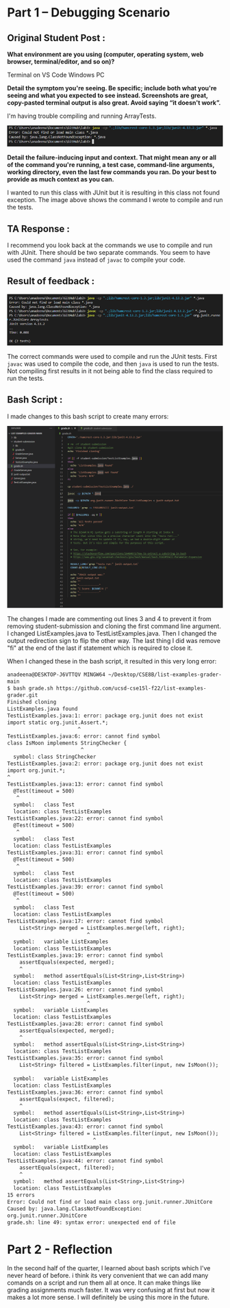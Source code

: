 # Part 1 – Debugging Scenario

## Original Student Post :

**What environment are you using (computer, operating system, web browser, terminal/editor, and so on)?**

Terminal on VS Code Windows PC

**Detail the symptom you're seeing. Be specific; include both what you're seeing and what you expected to see instead. Screenshots are great, copy-pasted terminal output is also great. Avoid saying “it doesn't work”.**

I'm having trouble compiling and running ArrayTests. 

![image](compile.PNG)

**Detail the failure-inducing input and context. That might mean any or all of the command you're running, a test case, command-line arguments, working directory, even the last few commands you ran. Do your best to provide as much context as you can.**

I wanted to run this class with JUnit but it is resulting in this class not found exception. The image above shows the command I wrote to compile and run the tests. 

## TA Response :

I recommend you look back at the commands we use to compile and run with JUnit. There should be two separate commands. You seem to have used the command ```java``` instead of ```javac``` to compile your code.

## Result of feedback : 

![image](fixedCompile.PNG)

The correct commands were used to compile and run the JUnit tests. First ```javac``` was used to compile the code, and then ```java``` is used to run the tests. Not compiling first results in it not being able to find the class required to run the tests. 

## Bash Script : 

I made changes to this bash script to create many errors:


![image](grade.PNG)

The changes I made are commenting out lines 3 and 4 to prevent it from removing student-submission and cloning the first command line argument. I changed ListExamples.java to TestListExamples.java. Then I changed the output redirection sign to flip the other way. The last thing I did was remove "fi" at the end of the last if statement which is required to close it. 

When I changed these in the bash script, it resulted in this very long error:

```
anadeena@DESKTOP-J6VTTQV MINGW64 ~/Desktop/CSE8B/list-examples-grader-main
$ bash grade.sh https://github.com/ucsd-cse15l-f22/list-examples-grader.git
Finished cloning
ListExamples.java found
TestListExamples.java:1: error: package org.junit does not exist
import static org.junit.Assert.*;
                       ^
TestListExamples.java:6: error: cannot find symbol
class IsMoon implements StringChecker {
                        ^
  symbol: class StringChecker
TestListExamples.java:2: error: package org.junit does not exist
import org.junit.*;
^
TestListExamples.java:13: error: cannot find symbol
  @Test(timeout = 500)
   ^
  symbol:   class Test
  location: class TestListExamples
TestListExamples.java:22: error: cannot find symbol
  @Test(timeout = 500)
   ^
  symbol:   class Test
  location: class TestListExamples
TestListExamples.java:31: error: cannot find symbol
  @Test(timeout = 500)
   ^
  symbol:   class Test
  location: class TestListExamples
TestListExamples.java:39: error: cannot find symbol
  @Test(timeout = 500)
   ^
  symbol:   class Test
  location: class TestListExamples
TestListExamples.java:17: error: cannot find symbol
    List<String> merged = ListExamples.merge(left, right);
                          ^
  symbol:   variable ListExamples
  location: class TestListExamples
TestListExamples.java:19: error: cannot find symbol
    assertEquals(expected, merged);
    ^
  symbol:   method assertEquals(List<String>,List<String>)
  location: class TestListExamples
TestListExamples.java:26: error: cannot find symbol
    List<String> merged = ListExamples.merge(left, right);
                          ^
  symbol:   variable ListExamples
  location: class TestListExamples
TestListExamples.java:28: error: cannot find symbol
    assertEquals(expected, merged);
    ^
  symbol:   method assertEquals(List<String>,List<String>)
  location: class TestListExamples
TestListExamples.java:35: error: cannot find symbol
    List<String> filtered = ListExamples.filter(input, new IsMoon());
                            ^
  symbol:   variable ListExamples
  location: class TestListExamples
TestListExamples.java:36: error: cannot find symbol
    assertEquals(expect, filtered);
    ^
  symbol:   method assertEquals(List<String>,List<String>)
  location: class TestListExamples
TestListExamples.java:43: error: cannot find symbol
    List<String> filtered = ListExamples.filter(input, new IsMoon());
                            ^
  symbol:   variable ListExamples
  location: class TestListExamples
TestListExamples.java:44: error: cannot find symbol
    assertEquals(expect, filtered);
    ^
  symbol:   method assertEquals(List<String>,List<String>)
  location: class TestListExamples
15 errors
Error: Could not find or load main class org.junit.runner.JUnitCore
Caused by: java.lang.ClassNotFoundException: org.junit.runner.JUnitCore
grade.sh: line 49: syntax error: unexpected end of file
```

# Part 2 - Reflection

In the second half of the quarter, I learned about bash scripts which I've never heard of before. i think its very convenient that we can add many comands on a script and run them all at once. It can make things like
grading assignments much faster. It was very confusing at first but now it makes a lot more sense. I will definitely be using this more in the future. 


